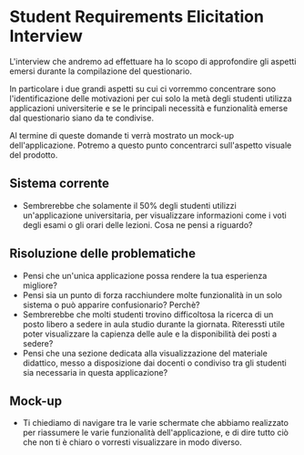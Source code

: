 # Student Requirements Elicitation Interview

L'interview che andremo ad effettuare ha lo scopo di approfondire gli aspetti emersi durante la compilazione del questionario.

In particolare i due grandi aspetti su cui ci vorremmo concentrare sono l'identificazione delle motivazioni per cui solo la metà degli studenti utilizza applicazioni universiterie e se le principali necessità e funzionalità emerse dal questionario siano da te condivise.

Al termine di queste domande ti verrà mostrato un mock-up dell'applicazione. Potremo a questo punto concentrarci sull'aspetto visuale del prodotto.

## Sistema corrente

- Sembrerebbe che solamente il 50% degli studenti utilizzi un'applicazione universitaria, per visualizzare informazioni come i voti degli esami o gli orari delle lezioni. Cosa ne pensi a riguardo?

## Risoluzione delle problematiche

- Pensi che un'unica applicazione possa rendere la tua esperienza migliore?
- Pensi sia un punto di forza racchiundere molte funzionalità in un solo sistema o può apparire confusionario? Perchè?
- Sembrerebbe che molti studenti trovino difficoltosa la ricerca di un posto libero a sedere in aula studio durante la giornata. Riteressti utile poter visualizzare la capienza delle aule e la disponibilità dei posti a sedere?
- Pensi che una sezione dedicata alla visualizzazione del materiale didattico, messo a disposizione dai docenti o condiviso tra gli studenti sia necessaria in questa applicazione?

## Mock-up

<!-- è necessario inserire domande riguarod i mockup-->

- Ti chiediamo di navigare tra le varie schermate che abbiamo realizzato per riassumere le varie funzionalità dell'applicazione, e di dire tutto ciò che non ti è chiaro o vorresti visualizzare in modo diverso.